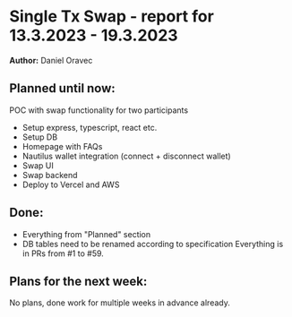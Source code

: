 # Single Tx Swap - report for 13.3.2023 - 19.3.2023

**Author:** Daniel Oravec

## Planned until now:
POC with swap functionality for two participants
- Setup express, typescript, react etc.
- Setup DB
- Homepage with FAQs
- Nautilus wallet integration (connect + disconnect wallet)
- Swap UI
- Swap backend
- Deploy to Vercel and AWS

## Done:
- Everything from "Planned" section
- DB tables need to be renamed according to specification
Everything is in PRs from #1 to #59.

## Plans for the next week:
No plans, done work for multiple weeks in advance already.
